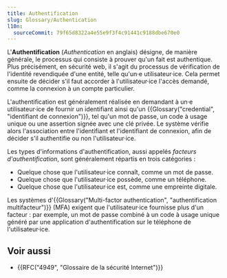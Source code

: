 ```yaml
---
title: Authentification
slug: Glossary/Authentication
l10n:
  sourceCommit: 79f65d8322a4e55e9f3f4c91441c9188dbe670e0
---
```


L'**Authentification** (<i lang="en">Authentication</i> en anglais) désigne, de manière générale, le processus qui consiste à prouver qu'un fait est authentique. Plus précisément, en sécurité web, il s'agit du processus de vérification de l'identité revendiquée d'une entité, telle qu'un·e utilisateur·ice. Cela permet ensuite de décider s'il faut accorder à l'utilisateur·ice l'accès demandé, comme la connexion à un compte particulier.

L'authentification est généralement réalisée en demandant à un·e utilisateur·ice de fournir un identifiant ainsi qu'un {{Glossary("credential", "identifiant de connexion")}}, tel qu'un mot de passe, un code à usage unique ou une assertion signée avec une clé privée. Le système vérifie alors l'association entre l'identifiant et l'identifiant de connexion, afin de décider s'il authentifie ou non l'utilisateur·ice.

Les types d'informations d'authentification, aussi appelés _facteurs d'authentification_, sont généralement répartis en trois catégories&nbsp;:

- Quelque chose que l'utilisateur·ice connaît, comme un mot de passe.
- Quelque chose que l'utilisateur·ice possède, comme un téléphone.
- Quelque chose que l'utilisateur·ice est, comme une empreinte digitale.

Les systèmes d'{{Glossary("Multi-factor authentication", "authentification multifacteur")}} (MFA) exigent que l'utilisateur·ice fournisse plus d'un facteur&nbsp;: par exemple, un mot de passe combiné à un code à usage unique généré par une application d'authentification sur le téléphone de l'utilisateur·ice.

## Voir aussi

- {{RFC("4949", "Glossaire de la sécurité Internet")}}
